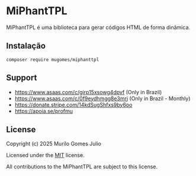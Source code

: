 # MiPhantTPL

MiPhantTPL é uma biblioteca para gerar códigos HTML de forma dinâmica.

## Instalação

```composer require mugomes/miphanttpl```

## Support

- https://www.asaas.com/c/girp15xsowg4dpvf (Only in Brazil)
- https://www.asaas.com/c/0f9eydhmgg8e3mrj (Only in Brazil - Monthly)
- https://donate.stripe.com/14kdSugShfxs9by6oo
- https://apoia.se/profmu

## License

Copyright (c) 2025 Murilo Gomes Julio

Licensed under the [MIT](https://github.com/mugomes/miphanttpl/blob/main/LICENSE) license.

All contributions to the MiPhantTPL are subject to this license.
